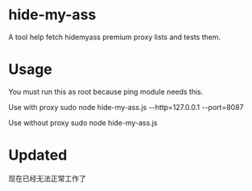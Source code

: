 hide-my-ass
===========

A tool help fetch hidemyass premium proxy lists and tests them.

Usage
=====
You must run this as root because ping module needs this.

Use with proxy
sudo node hide-my-ass.js --http=127.0.0.1 --port=8087

Use without proxy
sudo node hide-my-ass.js


Updated
========
现在已经无法正常工作了
